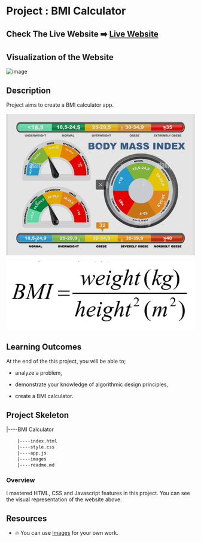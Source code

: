 # Project : BMI Calculator

## Check The Live Website ➡️ [Live Website](https://skycooper.github.io/BMICalculator/)

## Visualization of the Website

![image](https://user-images.githubusercontent.com/106506769/193415910-b3a99818-bfa9-4a9e-a0b9-ea8289bb6cc6.png)

## Description

Project aims to create a BMI calculator app.

![image](./images/chart.png)

![image](./images/formula.png)


## Learning Outcomes

At the end of the this project, you will be able to;

- analyze a problem,

- demonstrate your knowledge of algorithmic design principles,

- create a BMI calculator.


## Project Skeleton 

|----BMI Calculator

        |----index.html  
        |----style.css   
        |----app.js
        |----images
        |----readme.md 

### Overview
I mastered HTML, CSS and Javascript features in this project. You can see the visual representation of the website above.

## Resources
- 🔥 You can use [Images](./images) for your own work.
